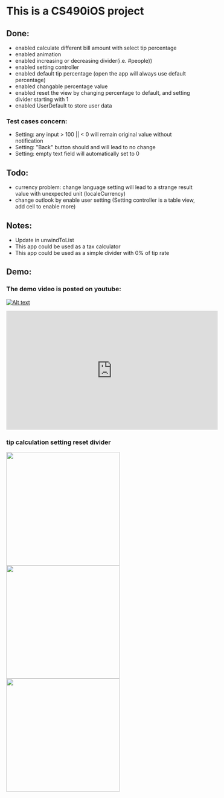 # This is a CS490iOS project

## Done:
- enabled calculate different bill amount with select tip percentage
- enabled animation
- enabled increasing or decreasing divider(i.e. #people))
- enabled setting controller
- enabled default tip percentage (open the app will always use default percentage)
- enabled changable percentage value
- enabled reset the view by changing percentage to default, and setting divider starting with 1
- enabled UserDefault to store user data

### Test cases concern:
- Setting: any input > 100 || < 0 will remain original value without notification
- Setting: "Back" button should and will lead to no change
- Setting: empty text field will automatically set to 0


## Todo:
- currency problem: change language setting will lead to a strange result value with unexpected unit (localeCurrency)
- change outlook by enable user setting (Setting controller is a table view, add cell to enable more)


## Notes:
- Update in unwindToList
- This app could be used as a tax calculator
- This app could be used as a simple divider with 0% of tip rate


## Demo:

### The demo video is posted on youtube:

[![Alt text](https://i.ytimg.com/vi/7rqaIN4-Wzw/hqdefault.jpg)](https://www.youtube.com/embed/7rqaIN4-Wzw)

<iframe width="560" height="315" src="https://www.youtube.com/embed/7rqaIN4-Wzw" frameborder="0" allowfullscreen></iframe>

### tip calculation                      setting                              reset divider

<img src="http://i.imgur.com/8JsJInq.gif" width="300">  <img src="http://i.imgur.com/vDNSKHP.gif" width="300"> <img src="http://i.imgur.com/diFc4kq.gif" width="300">

